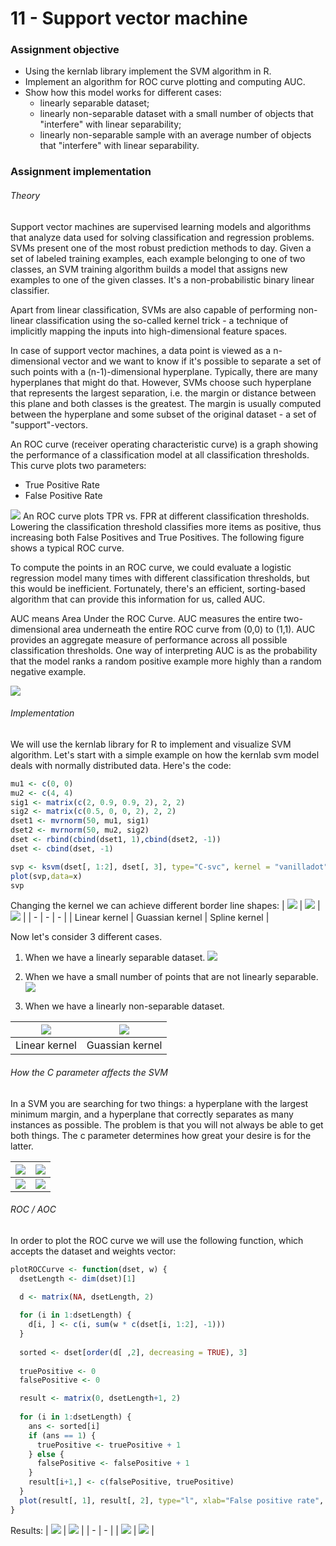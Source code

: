 # 11 - Support vector machine
### Assignment objective
- Using the kernlab library implement the SVM algorithm in R.
- Implement an algorithm for ROC curve plotting and computing AUC.
- Show how this model works for different cases:
    - linearly separable dataset;
    - linearly non-separable dataset with a small number of objects that "interfere" with linear separability;
    - linearly non-separable sample with an average number of objects that "interfere" with linear separability.
### Assignment implementation
###### Theory
Support vector machines are supervised learning models and algorithms that analyze data used for solving classification and regression problems. SVMs present one of the most robust prediction methods to day. Given a set of labeled training examples, each example belonging to one of two classes, an SVM training algorithm builds a model that assigns new examples to one of the given classes. It's a non-probabilistic binary linear classifier.

Apart from linear classification, SVMs are also capable of performing non-linear classification using the so-called kernel trick - a technique of implicitly mapping the inputs into high-dimensional feature spaces.

In case of support vector machines, a data point is viewed as a n-dimensional vector and we want to know if it's possible to separate a set of such points with a (n-1)-dimensional hyperplane. Typically, there are many hyperplanes that might do that. However, SVMs choose such hyperplane that represents the largest separation, i.e. the margin or distance between this plane and both classes is the greatest. The margin is usually computed between the hyperplane and some subset of the original dataset - a set of "support"-vectors.

An ROC curve (receiver operating characteristic curve) is a graph showing the performance of a classification model at all classification thresholds. This curve plots two parameters:
- True Positive Rate
- False Positive Rate

![](https://i.imgur.com/iOGLmnX.png)
An ROC curve plots TPR vs. FPR at different classification thresholds. Lowering the classification threshold classifies more items as positive, thus increasing both False Positives and True Positives. The following figure shows a typical ROC curve.

To compute the points in an ROC curve, we could evaluate a logistic regression model many times with different classification thresholds, but this would be inefficient. Fortunately, there's an efficient, sorting-based algorithm that can provide this information for us, called AUC.

AUC means Area Under the ROC Curve. AUC measures the entire two-dimensional area underneath the entire ROC curve from (0,0) to (1,1). AUC provides an aggregate measure of performance across all possible classification thresholds. One way of interpreting AUC is as the probability that the model ranks a random positive example more highly than a random negative example.

![](https://i.imgur.com/VeNToqz.png)

###### Implementation
We will use the kernlab library for R to implement and visualize SVM algorithm. Let's start with a simple example on how the kernlab svm model deals with normally distributed data. Here's the code:

```R
mu1 <- c(0, 0)
mu2 <- c(4, 4)
sig1 <- matrix(c(2, 0.9, 0.9, 2), 2, 2)
sig2 <- matrix(c(0.5, 0, 0, 2), 2, 2)
dset1 <- mvrnorm(50, mu1, sig1)
dset2 <- mvrnorm(50, mu2, sig2)
dset <- rbind(cbind(dset1, 1),cbind(dset2, -1))
dset <- cbind(dset, -1)

svp <- ksvm(dset[, 1:2], dset[, 3], type="C-svc", kernel = "vanilladot")
plot(svp,data=x)
svp
```

Changing the kernel we can achieve different border line shapes:
| ![](https://i.imgur.com/F8kMfic.png) | ![](https://i.imgur.com/V7jEIYP.png) | ![](https://i.imgur.com/YdJx4F1.png) |
| - | - | - |
| Linear kernel | Guassian kernel | Spline kernel |

Now let's consider 3 different cases.
1. When we have a linearly separable dataset.
![](https://i.imgur.com/c5YMdu6.png)

2. When we have a small number of points that are not linearly separable.
![](https://i.imgur.com/jCtnMNH.png)

3. When we have a linearly non-separable dataset.

| ![](https://i.imgur.com/8rRgLjW.png) | ![](https://i.imgur.com/twHxu5b.png) |
| - | - |
| Linear kernel | Guassian kernel |

###### How the C parameter affects the SVM
In a SVM you are searching for two things: a hyperplane with the largest minimum margin, and a hyperplane that correctly separates as many instances as possible. The problem is that you will not always be able to get both things. The c parameter determines how great your desire is for the latter.

| ![](https://i.imgur.com/eErCZK5.png) | ![](https://i.imgur.com/oacb0H7.png) |
| - | - |
| ![](https://i.imgur.com/2wYQ6Hb.png) | ![](https://i.imgur.com/wRnWrUw.png) |

###### ROC / AOC
In order to plot the ROC curve we will use the following function, which accepts the dataset and weights vector:
```R
plotROCCurve <- function(dset, w) {
  dsetLength <- dim(dset)[1]

  d <- matrix(NA, dsetLength, 2)
  
  for (i in 1:dsetLength) {
    d[i, ] <- c(i, sum(w * c(dset[i, 1:2], -1)))
  }
  
  sorted <- dset[order(d[ ,2], decreasing = TRUE), 3]
  
  truePositive <- 0
  falsePositive <- 0

  result <- matrix(0, dsetLength+1, 2)
  
  for (i in 1:dsetLength) {
    ans <- sorted[i]
    if (ans == 1) {
      truePositive <- truePositive + 1
    } else {
      falsePositive <- falsePositive + 1
    }
    result[i+1,] <- c(falsePositive, truePositive)
  }
  plot(result[, 1], result[, 2], type="l", xlab="False positive rate", ylab="True positive rate")
}
```
Results:
| ![](https://i.imgur.com/wy9rOY3.png) | ![](https://i.imgur.com/mY43XUV.png) |
| - | - |
| ![](https://i.imgur.com/cqNZNTo.png) | ![](https://i.imgur.com/YyPGcHu.png) |